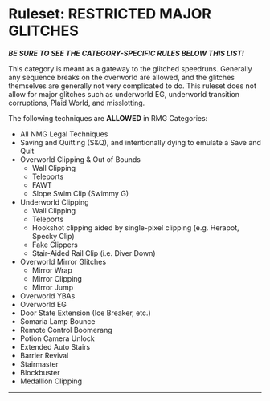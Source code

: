 # Ruleset: RESTRICTED MAJOR GLITCHES

**_BE SURE TO SEE THE CATEGORY-SPECIFIC RULES BELOW THIS LIST!_**

This category is meant as a gateway to the glitched speedruns. Generally any sequence breaks on the overworld are allowed, and the glitches themselves are generally not very complicated to do. This ruleset does not allow for major glitches such as underworld EG, underworld transition corruptions, Plaid World, and misslotting.

The following techniques are **ALLOWED** in RMG Categories:

- All NMG Legal Techniques
- Saving and Quitting (S&Q), and intentionally dying to emulate a Save and Quit
- Overworld Clipping & Out of Bounds
  - Wall Clipping
  - Teleports
  - FAWT
  - Slope Swim Clip (Swimmy G)
- Underworld Clipping
  - Wall Clipping
  - Teleports
  - Hookshot clipping aided by single-pixel clipping (e.g. Herapot, Specky Clip)
  - Fake Clippers
  - Stair-Aided Rail Clip (i.e. Diver Down)
- Overworld Mirror Glitches
  - Mirror Wrap
  - Mirror Clipping
  - Mirror Jump
- Overworld YBAs
- Overworld EG
- Door State Extension (Ice Breaker, etc.)
- Somaria Lamp Bounce
- Remote Control Boomerang
- Potion Camera Unlock
- Extended Auto Stairs
- Barrier Revival
- Stairmaster
- Blockbuster
- Medallion Clipping

---
